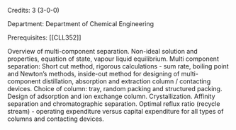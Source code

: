 Credits: 3 (3-0-0)

Department: Department of Chemical Engineering

Prerequisites: [[CLL352]]

Overview of multi-component separation. Non-ideal solution and properties, equation of state, vapour liquid equilibrium. Multi component separation: Short cut method, rigorous calculations - sum rate, boiling point and Newton’s methods, inside-out method for designing of multi-component distillation, absorption and extraction column / contacting devices. Choice of column: tray, random packing and structured packing. Design of adsorption and ion exchange column. Crystallization. Affinity separation and chromatographic separation. Optimal reflux ratio (recycle stream) - operating expenditure versus capital expenditure for all types of columns and contacting devices.